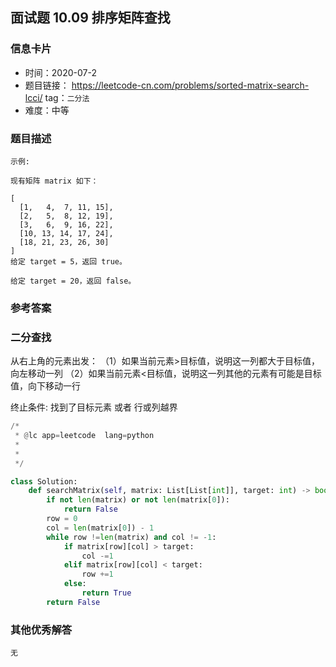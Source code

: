 ## 面试题 10.09  排序矩阵查找

### 信息卡片

- 时间：2020-07-2
- 题目链接： https://leetcode-cn.com/problems/sorted-matrix-search-lcci/
tag：`二分法`
- 难度：中等

### 题目描述

```
示例:

现有矩阵 matrix 如下：

[
  [1,   4,  7, 11, 15],
  [2,   5,  8, 12, 19],
  [3,   6,  9, 16, 22],
  [10, 13, 14, 17, 24],
  [18, 21, 23, 26, 30]
]
给定 target = 5，返回 true。

给定 target = 20，返回 false。

```

### 参考答案

###  二分查找

从右上角的元素出发：
（1）如果当前元素>目标值，说明这一列都大于目标值，向左移动一列
（2）如果当前元素<目标值，说明这一列其他的元素有可能是目标值，向下移动一行

终止条件: 找到了目标元素 或者 行或列越界
 
```python
/*
 * @lc app=leetcode  lang=python
 *
 *  
 */

class Solution:
    def searchMatrix(self, matrix: List[List[int]], target: int) -> bool:
        if not len(matrix) or not len(matrix[0]):
            return False
        row = 0
        col = len(matrix[0]) - 1
        while row !=len(matrix) and col != -1:
            if matrix[row][col] > target:
                col -=1
            elif matrix[row][col] < target:
                row +=1
            else:
                return True
        return False

```

### 其他优秀解答

```
无
```
